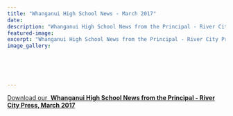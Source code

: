 ```yaml
---
title: "Whanganui High School News - March 2017"
date: 
description: "Whanganui High School News from the Principal - River City Press, March 2017"
featured-image: 
excerpt: "Whanganui High School News from the Principal - River City Press, March 2017"
image_gallery:
	
	
	
	
	
---
```


<p><a href="http://c1940652.r52.cf0.rackcdn.com/58dc677ab8d39a417f0002d2/RCP---March-2017.pdf">Download our &nbsp;<strong>Whanganui High School News from the Principal - River City Press, March 2017</strong></a></p>


